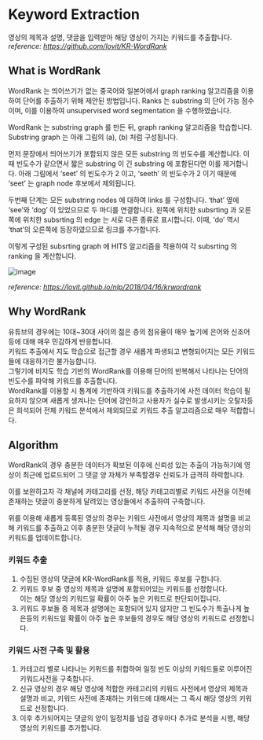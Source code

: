 # Keyword Extraction
영상의 제목과 설명, 댓글을 입력받아 해당 영상이 가지는 키워드를 추출합니다.  
_reference: https://github.com/lovit/KR-WordRank_
## What is WordRank
WordRank 는 띄어쓰기가 없는 중국어와 일본어에서 graph ranking 알고리즘을 이용하여 단어를 추출하기 위해 제안된 방법입니다. Ranks 는 substring 의 단어 가능 점수이며, 이를 이용하여 unsupervised word segmentation 을 수행하였습니다.

WordRank 는 substring graph 를 만든 뒤, graph ranking 알고리즘을 학습합니다. Substring graph 는 아래 그림의 (a), (b) 처럼 구성됩니다.

먼저 문장에서 띄어쓰기가 포함되지 않은 모든 substring 의 빈도수를 계산합니다. 이때 빈도수가 같으면서 짧은 substring 이 긴 substring 에 포함된다면 이를 제거합니다. 아래 그림에서 ‘seet’ 의 빈도수가 2 이고, ‘seeth’ 의 빈도수가 2 이기 때문에 ‘seet’ 는 graph node 후보에서 제외됩니다.

두번째 단계는 모든 substring nodes 에 대하여 links 를 구성합니다. ‘that’ 옆에 ‘see’와 ‘dog’ 이 있었으므로 두 마디를 연결합니다. 왼쪽에 위치한 subsrting 과 오른쪽에 위치한 subsrting 의 edge 는 서로 다른 종류로 표시합니다. 이때, ‘do’ 역시 ‘that’의 오른쪽에 등장하였으므로 링크를 추가합니다.

이렇게 구성된 subsrting graph 에 HITS 알고리즘을 적용하여 각 subsrting 의 ranking 을 계산합니다.

![image](https://13.125.91.162/swmaestro/muna-1/raw/master/images/graph_wordrank_algorithm.png)  

*reference: https://lovit.github.io/nlp/2018/04/16/krwordrank*
## Why WordRank 
유튜브의 경우에는 10대~30대 사이의 젊은 층의 점유율이 매우 높기에 은어와 신조어등에 대해 매우 민감하게 반응합니다.  
키워드 추출에서 지도 학습으로 접근할 경우 새롭게 파생되고 변형되어지는 모든 키워드들에 대응하기란 불가능합니다.  
그렇기에 비지도 학습 기반의 WordRank를 이용해 단어의 반복해서 나타나는 단어의 빈도수를 파악해 키워드를 추출합니다.  
WordRank를 이용할 시 통계에 기반하여 키워드를 추출하기에 사전 데이터 학습이 필요하지 않으며 새롭게 생겨나는 단어에 강인하고 
사용자가 실수로 발생시키는 오탈자등은 희석되어 전체 키워드 분석에서 제외되므로 키워드 추출
 알고리즘으로 매우 적합합니다.  

## Algorithm
   
WordRank의 경우 충분한 데이터가 확보된 이후에 신뢰성 있는 추출이 가능하기에 영상이 최근에 업로드되어 그 댓글 양 자체가 부족할경우 신뢰도가 급격히 하락합니다.  
  
이를 보완하고자 각 채널에 카테고리를 선정, 해당 카테고리별로 키워드 사전을 이전에 존재하는 댓글이 충분하게 달려있는 영상들에서 추출하여
구축합니다.  
  
위를 이용해 새롭게 등록된 영상의 경우는 키워드 사전에서 영상의 제목과 설명을 비교해 키워드를 추출하고
이후 충분한 댓글이 누적될 경우 지속적으로 분석해 해당 영상의 키워드를 업데이트합니다.
### 키워드 추출
1. 수집된 영상의 댓글에 KR-WordRank를 적용, 키워드 후보를 구합니다.
2. 키워드 후보 중 영상의 제목과 설명에 포함되어있는 키워드를 선정합니다.  
이는 해당 영상의 키워드일 확률이 아주 높은 키워드로 판단되어집니다.
3. 키워드 후보들 중 제목과 설명에는 포함되어 있지 않지만 그 빈도수가 특출나게 높은등의 키워드일 확률이
아주 높은 후보들의 경우도 해당 영상의 키워드로 선정합니다.
### 키워드 사전 구축 및 활용
1. 카테고리 별로 나타나는 키워드를 취합하여 일정 빈도 이상의 키워드들로 이루어진 키워드사전을 구축합니다.  
2. 신규 영상의 경우 해당 영상에 적합한 카테고리의 키워드 사전에서 영상의 제목과 설명과 비교, 키워드 사전에 존재하는 키워드에 대해서는
그 즉시 해당 영상의 키워드로 선정합니다.
3. 이후 추가되어지는 댓글의 양이 일정치를 넘길 경우마다 추가로 분석을 시행, 해당 영상의 키워드를 추가합니다. 